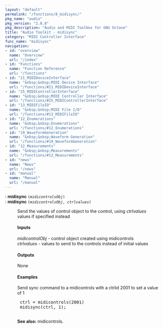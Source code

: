 ```yaml
---
layout: "default"
permalink: "/functions/8_midisync/"
pkg_name: "audio"
pkg_version: "2.0.8"
pkg_description: "Audio and MIDI Toolbox for GNU Octave"
title: "Audio Toolkit - midisync"
category: "MIDI Controller Interface"
func_name: "midisync"
navigation:
- id: "overview"
  name: "Overview"
  url: "/index"
- id: "Functions"
  name: "Function Reference"
  url: "/functions"
- id: "21_MIDIDeviceInterface"
  name: "&nbsp;&nbsp;MIDI Device Interface"
  url: "/functions/#21_MIDIDeviceInterface"
- id: "25_MIDIControllerInterface"
  name: "&nbsp;&nbsp;MIDI Controller Interface"
  url: "/functions/#25_MIDIControllerInterface"
- id: "13_MIDIFileIO"
  name: "&nbsp;&nbsp;MIDI File I/O"
  url: "/functions/#13_MIDIFileIO"
- id: "12_Enumerations"
  name: "&nbsp;&nbsp;Enumerations"
  url: "/functions/#12_Enumerations"
- id: "19_WaveformGeneration"
  name: "&nbsp;&nbsp;Waveform Generation"
  url: "/functions/#19_WaveformGeneration"
- id: "12_Measurements"
  name: "&nbsp;&nbsp;Measurements"
  url: "/functions/#12_Measurements"
- id: "news"
  name: "News"
  url: "/news"
- id: "manual"
  name: "Manual"
  url: "/manual"
---
```

<dl class="first-deftypefn">
<dt class="deftypefn" id="index-midisync"><span class="category-def">: </span><span><strong class="def-name">midisync</strong> <code class="def-code-arguments">(<var class="var">midicontrolsObj</var>)</code><a class="copiable-link" href='#index-midisync'></a></span></dt>
<dt class="deftypefnx def-cmd-deftypefn" id="index-midisync-1"><span class="category-def">: </span><span><strong class="def-name">midisync</strong> <code class="def-code-arguments">(<var class="var">midicontrolsObj</var>, <var class="var">ctrlvalues</var>)</code><a class="copiable-link" href='#index-midisync-1'></a></span></dt>
<dd><p>Send the values of control object to the control, using <var class="var">ctrlvalues</var> values
 if specified instead
</p> 
<h4 class="subsubheading" id="Inputs">Inputs</h4>
<p><var class="var">midicontrolObj</var> - control object created using midicontrols<br>
 <var class="var">ctrlvalues</var> - values to send to the controls instead of initial values
</p>
<h4 class="subsubheading" id="Outputs">Outputs</h4>
<p>None
</p>
<h4 class="subsubheading" id="Examples">Examples</h4>
<p>Send sync command to a midicontrols with a ctrlid 2001 to set a value of 1
 </p><div class="example">
<pre class="example-preformatted"> ctrl = midicontrols(2001)
 midisync(ctrl, 1);
 </pre></div>


<p><strong class="strong">See also:</strong> midicontrols.
 </p></dd></dl>